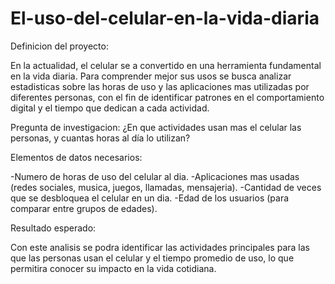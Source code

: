 # El-uso-del-celular-en-la-vida-diaria

Definicion del proyecto:

En la actualidad, el celular se a convertido en una herramienta fundamental en la vida diaria.
Para comprender mejor sus usos se busca analizar estadisticas sobre las horas de uso y las aplicaciones mas utilizadas por diferentes personas,
con el fin de identificar patrones en el comportamiento digital y el tiempo que dedican a cada actividad.

Pregunta de investigacion:
¿En que actividades usan mas el celular las personas, y cuantas horas al día lo utilizan?

Elementos de datos necesarios: 

-Numero de horas de uso del celular al dia.
-Aplicaciones mas usadas (redes sociales, musica, juegos, llamadas, mensajeria).
-Cantidad de veces que se desbloquea el celular en un dia.
-Edad de los usuarios (para comparar entre grupos de edades).

Resultado esperado:

Con este analisis se podra identificar las actividades principales para las que las personas usan el celular 
y el tiempo promedio de uso, 
lo que permitira conocer su impacto en la vida cotidiana.


